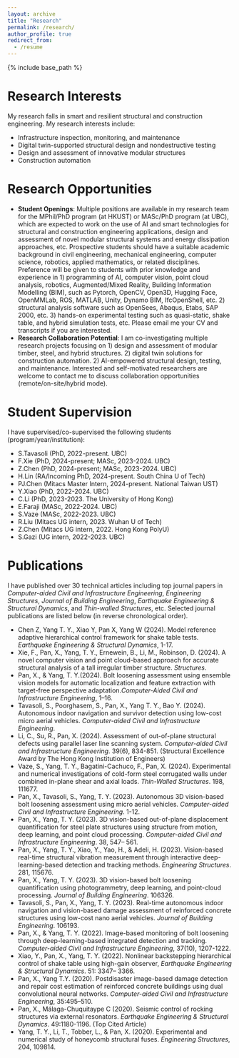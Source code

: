 ```yaml
---
layout: archive
title: "Research"
permalink: /research/
author_profile: true
redirect_from:
  - /resume
---
```


{% include base_path %}

Research Interests
======
My research falls in smart and resilient structural and construction engineering. My research interests include:
* Infrastructure inspection, monitoring, and maintenance
* Digital twin-supported structural design and nondestructive testing
* Design and assessment of innovative modular structures
* Construction automation

Research Opportunities
======
* __Student Openings__: Multiple positions are available in my research team for the MPhil/PhD program (at HKUST) or MASc/PhD program (at UBC), which are expected to work on the use of AI and smart technologies for structural and construction engineering applications, design and assessment of novel modular structural systems and energy dissipation approaches, etc. Prospective students should have a suitable academic background in civil engineering, mechanical engineering, computer science, robotics, applied mathematics, or related disciplines. Preference will be given to students with prior knowledge and experience in 1) programming of AI, computer vision, point cloud analysis, robotics, Augmented/Mixed Reality, Building Information Modelling (BIM), such as Pytorch, OpenCV, Open3D, Hugging Face, OpenMMLab, ROS, MATLAB, Unity, Dynamo BIM, IfcOpenShell, etc. 2) structural analysis software such as OpenSees, Abaqus, Etabs, SAP 2000, etc. 3) hands-on experimental testing such as quasi-static, shake table, and hybrid simulation tests, etc. Please email me your CV and transcripts if you are interested.
* __Research Collaboration Potential__: I am co-investigating multiple research projects focusing on 1) design and assessment of modular timber, steel, and hybrid structures. 2) digital twin solutions for construction automation. 2) AI-empowered structural design, testing, and maintenance.  Interested and self-motivated researchers are welcome to contact me to discuss collaboration opportunities (remote/on-site/hybrid mode).

Student Supervision
======
I have supervised/co-supervised the following students (program/year/institution):
* S.Tavasoli (PhD, 2022-present. UBC)
* F.Xie (PhD, 2024-present; MASc, 2023-2024. UBC)
* Z.Chen (PhD, 2024-present; MASc, 2023-2024. UBC)
* H.Lin (RA/Incoming PhD, 2024-present. South China U of Tech)
* PJ.Chen (Mitacs Master Intern, 2024-present. National Taiwan UST)
* Y.Xiao (PhD, 2022-2024. UBC)
* C.Li (PhD, 2023-2023. The University of Hong Kong)
* E.Faraji (MASc, 2022-2024. UBC)
* S.Vaze (MASc, 2022-2023. UBC)
* R.Liu (Mitacs UG intern, 2023. Wuhan U of Tech)
* Z.Chen (Mitacs UG intern, 2022. Hong Kong PolyU)
* S.Gazi (UG intern, 2022-2023. UBC)


Publications
======
I have published over 30 technical articles including top journal papers in *Computer-aided Civil and Infrastructure Engineering*, *Engineering Structures*, *Journal of Building Engineering*, *Earthquake Engineering & Structural Dynamics*, and *Thin-walled Structures*, etc. Selected journal publications are listed below (in reverse chronological order).
* Chen Z, Yang T. Y., Xiao Y, Pan X, Yang W (2024). Model reference adaptive hierarchical control framework for shake table tests. *Earthquake Engineering & Structural Dynamics*, 1-17.
* Xie, F., Pan, X., Yang, T. Y., Ernewein, B., Li, M., Robinson, D. (2024). A novel computer vision and point cloud-based approach for accurate structural
analysis of a tall irregular timber structure. *Structures*.
* Pan, X., & Yang, T. Y.(2024). Bolt loosening assessment using ensemble vision models for automatic localization and feature extraction with target-free perspective adaptation.*Computer-Aided Civil and Infrastructure Engineering*, 1–16.
* Tavasoli, S., Poorghasem, S., Pan, X., Yang T. Y., Bao Y. (2024). Autonomous indoor navigation and survivor detection using low-cost micro aerial vehicles. *Computer-aided Civil and Infrastructure Engineering*.
* Li, C., Su, R., Pan, X. (2024). Assessment of out-of-plane structural defects using parallel laser line scanning system. *Computer-aided Civil and Infrastructure Engineering*. 39(6), 834-851. (Structural Excellence Award by The Hong Kong Institution of Engineers)
* Vaze, S., Yang, T. Y., Bagatini-Cachuco, F., Pan, X. (2024). Experimental and numerical investigations of cold-form steel corrugated walls under combined in-plane shear and axial loads. *Thin-Walled Structures*. 198, 111677.
* Pan, X., Tavasoli, S., Yang, T. Y. (2023). Autonomous 3D vision-based bolt loosening assessment using micro aerial vehicles. *Computer-aided Civil and Infrastructure Engineering*. 1-12.
* Pan, X., Yang, T. Y. (2023). 3D vision-based out-of-plane displacement quantification for steel plate structures using structure from motion, deep learning, and point cloud processing. *Computer-aided Civil and Infrastructure Engineering*. 38, 547– 561.
* Pan, X., Yang, T. Y., Xiao, Y., Yao, H., & Adeli, H. (2023). Vision-based real-time structural vibration measurement through interactive deep-learning-based detection and tracking methods. *Engineering Structures*. 281, 115676.
* Pan, X., Yang, T. Y. (2023). 3D vision-based bolt loosening quantification using photogrammetry, deep learning, and point-cloud processing. *Journal of Building Engineering*. 106326.
* Tavasoli, S., Pan, X., Yang, T. Y. (2023). Real-time autonomous indoor navigation and vision-based damage assessment of reinforced concrete structures using low-cost nano aerial vehicles. *Journal of Building Engineering*. 106193.
* Pan, X., & Yang, T. Y. (2022). Image-based monitoring of bolt loosening through deep-learning-based integrated detection and tracking. *Computer-aided Civil and Infrastructure Engineering*, 37(10), 1207-1222.
* Xiao, Y., Pan, X., Yang, T. Y. (2022). Nonlinear backstepping hierarchical control of shake table using high-gain observer, *Earthquake Engineering & Structural Dynamics*. 51: 3347– 3366.
* Pan, X., Yang T.Y. (2020). Postdisaster image-based damage detection and repair cost estimation of reinforced concrete buildings using dual convolutional neural networks. *Computer-aided Civil and Infrastructure Engineering*, 35:495–510.
* Pan, X., Málaga-Chuquitaype C (2020). Seismic control of rocking structures via external resonators. *Earthquake Engineering & Structural Dynamics*. 49:1180-1196. (Top Cited Article)
* Yang, T. Y., Li, T., Tobber, L., & Pan, X. (2020). Experimental and numerical study of honeycomb structural fuses. *Engineering Structures*, 204, 109814.
